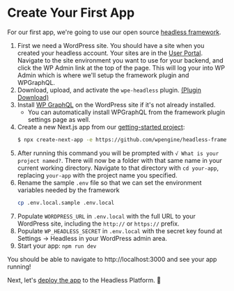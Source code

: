 # Create Your First App

For our first app, we're going to use our open source [headless framework](https://github.com/wpengine/headless-framework).

1. First we need a WordPress site. You should have a site when you created your headless account. Your sites are in the [User Portal](https://my.wpengine.com). Navigate to the site environment you want to use for your backend, and click the WP Admin link at the top of the page. This will log your into WP Admin which is where we'll setup the framework plugin and WPGraphQL.
1. Download, upload, and activate the `wpe-headless` plugin. [(Plugin Download)](https://wp-product-info.wpesvc.net/v1/plugins/wpe-headless?download)
1. Install [WP GraphQL](https://wordpress.org/plugins/wp-graphql/) on the WordPress site if it's not already installed.
   - You can automatically install WPGraphQL from the framework plugin settings page as well.
1. Create a new Next.js app from our [getting-started project](https://github.com/wpengine/headless-framework/tree/canary/examples/getting-started):
   ```bash
   $ npx create-next-app -e https://github.com/wpengine/headless-framework/tree/canary --example-path examples/getting-started --use-npm
   ```
1. After running this command you will be prompted with `√ What is your project named?`. There will now be a folder with that same name in your current working directory. Navigate to that directory with `cd your-app`, replacing `your-app` with the project name you specified.
1. Rename the sample `.env` file so that we can set the environment variables needed by the framework
   ```bash
   cp .env.local.sample .env.local
   ```
1. Populate `WORDPRESS_URL` in `.env.local` with the full URL to your WordPress site, including the `http://` or `https://` prefix.
1. Populate `WP_HEADLESS_SECRET` in `.env.local` with the secret key found at Settings → Headless in your WordPress admin area.
1. Start your app: `npm run dev`

You should be able to navigate to http://localhost:3000 and see your app running!

Next, let's [deploy the app](/guides/getting-started/deploy-app) to the Headless Platform. :rocket:
